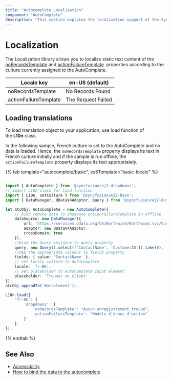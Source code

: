 ```yaml
---
title: "Autocomplete Localization"
component: "AutoComplete"
description: "This section explains the localization support of the Syncfusion JavaScript autocomplete control."
---
```


# Localization

The Localization library allows you to localize static text content of the
[noRecordsTemplate](../api/auto-complete/#norecordstemplate)
 and [actionFailureTemplate](../api/auto-complete/#actionfailuretemplate)
&nbsp;properties according to the culture currently assigned to the AutoComplete.

| Locale key | en-US (default)  |
|------|------|
| noRecordsTemplate |  No Records Found |
| actionFailureTemplate | The Request Failed |

## Loading translations

To load translation object to your application, use load function of the **L10n** class.

In the following sample, French culture is set to the AutoComplete and no data is loaded. Hence, the
`noRecordsTemplate` property displays its text in French culture initially and if the sample
is run offline, the `actionFailureTemplate` property displays its text appropriately.

{% tab template="autocomplete/basic", es5Template="basic-locale" %}

```typescript

import { AutoComplete } from '@syncfusion/ej2-dropdowns';
// import L10n class for load function
import { L10n, setCulture } from '@syncfusion/ej2-base';
import { DataManager, ODataV4Adaptor, Query } from '@syncfusion/ej2-data';

let atcObj: AutoComplete = new AutoComplete({
    // bind remote data to showcase actionFailureTemplate in offline.
    dataSource: new DataManager({
        url: 'https://services.odata.org/V4/Northwind/Northwind.svc/Customers',
        adaptor: new ODataV4Adaptor,
        crossDomain: true
    }),
    //bind the Query instance to query property
    query: new Query().select(['ContactName', 'CustomerID']).take(0),
    //map the appropriate columns to fields property
    fields: { value: 'ContactName' },
    // set locale culture to AutoComplete
    locale: 'fr-BE',
    // set placeholder to AutoComplete input element
    placeholder: 'Trouver un client'
});
atcObj.appendTo('#atcelement');

L10n.load({
    'fr-BE': {
        'dropdowns': {
            'noRecordsTemplate': "Aucun enregistrement trouvé",
            'actionFailureTemplate': "Modèle d'échec d'action"
        }
    }
});

```

{% endtab %}

## See Also

* [Accessibility](./accessibility)
* [How to bind the data to the autocomplete](./data-binding)
